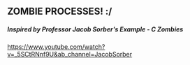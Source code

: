 ## ZOMBIE PROCESSES! :/



##### Inspired by Professor Jacob Sorber's Example - C Zombies
https://www.youtube.com/watch?v=_5SCtRNnf9U&ab_channel=JacobSorber
